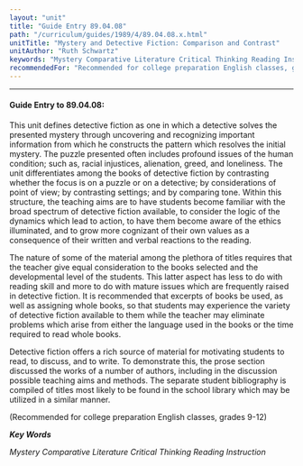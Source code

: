 ```yaml
---
layout: "unit"
title: "Guide Entry 89.04.08"
path: "/curriculum/guides/1989/4/89.04.08.x.html"
unitTitle: "Mystery and Detective Fiction: Comparison and Contrast"
unitAuthor: "Ruth Schwartz"
keywords: "Mystery Comparative Literature Critical Thinking Reading Instruction"
recommendedFor: "Recommended for college preparation English classes, grades 9-12"
---
```

<body>
<hr/>
<h4>
Guide Entry to 89.04.08:
</h4>
This unit defines detective fiction as one in which a detective solves the presented mystery through uncovering and recognizing important information from which he constructs the pattern which resolves the initial mystery. The puzzle presented often includes profound issues of the human condition; such as, racial injustices, alienation, greed, and loneliness. The unit differentiates among the books of detective fiction by contrasting whether the focus is on a puzzle or on a detective; by considerations of point of view; by contrasting settings; and by comparing tone. Within this structure, the teaching aims are to have students become familiar with the broad spectrum of detective fiction available, to consider the logic of the dynamics which lead to action, to have them become aware of the ethics illuminated, and to grow more cognizant of their own values as a consequence of their written and verbal reactions to the reading.
<p>
The nature of some of the material among the plethora of titles requires that the teacher give equal consideration to the books selected and the developmental level of the students. This latter aspect has less to do with reading skill and more to do with mature issues which are frequently raised in detective fiction. It is recommended that excerpts of books be used, as well as assigning whole books, so that students may experience the variety of detective fiction available to them while the teacher may eliminate problems which arise from either the language used in the books or the time required to read whole books.
</p>
<p>
Detective fiction offers a rich source of material for motivating students to read, to discuss, and to write. To demonstrate this, the prose section discussed the works of a number of authors, including in the discussion possible teaching aims and methods. The separate student bibliography is compiled of titles most likely to be found in the school library which may be utilized in a similar manner.
</p>
<p>
(Recommended for college preparation English classes, grades 9-12)
</p>
<p>
<b>
<i>
Key Words
</i>
</b>
<br/>
</p>
<p>
<i>
Mystery Comparative Literature Critical Thinking Reading Instruction
</i>
</p>
</body>